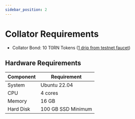 ```yaml
---
sidebar_position: 2
---
```


# Collator Requirements

- Collator Bond: 10 T0RN Tokens ([1 drip from testnet faucet](https://dev.net.t3rn.io/faucet/))

## Hardware Requirements
| Component | Requirement |
|---|---|
| System | Ubuntu 22.04 |
| CPU | 4 cores |
| Memory | 16 GB |
| Hard Disk | 100 GB SSD Minimum |
